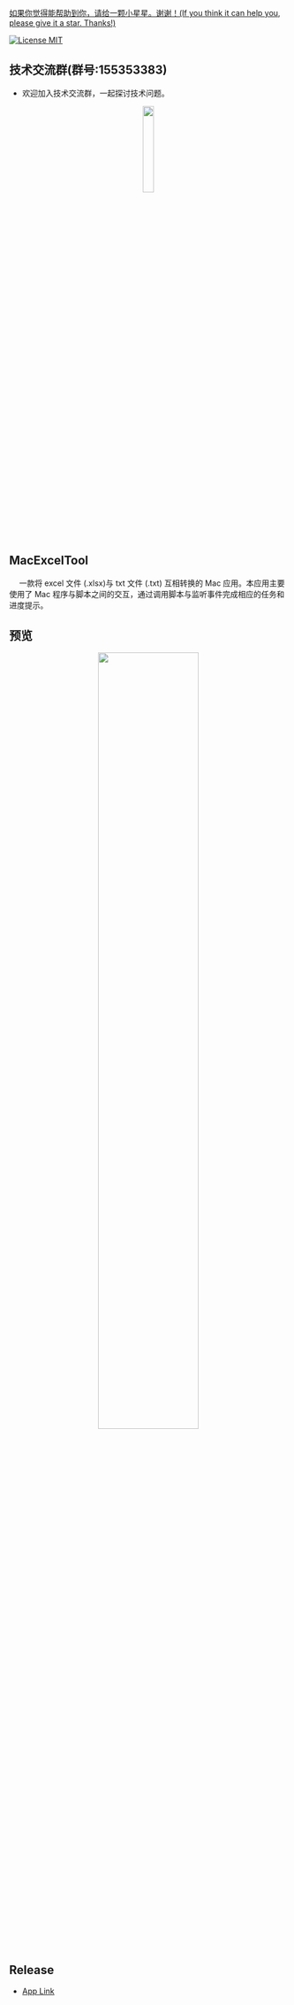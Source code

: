 [如果你觉得能帮助到你，请给一颗小星星。谢谢！(If you think it can help you, please give it a star. Thanks!)](https://github.com/dgynfi/MacExcelTool)

[![License MIT](https://img.shields.io/badge/license-MIT-green.svg?style=flat)](LICENSE)&nbsp;

## 技术交流群(群号:155353383) 

- 欢迎加入技术交流群，一起探讨技术问题。

<div align=center>
<img src="https://github.com/dgynfi/MacExcelTool/raw/master/Resources/qq155353383.jpg" width="20%" />
</div>

## MacExcelTool

 &emsp; 一款将 excel 文件 (.xlsx)与 txt 文件 (.txt) 互相转换的 Mac 应用。本应用主要使用了 Mac 程序与脚本之间的交互，通过调用脚本与监听事件完成相应的任务和进度提示。

## 预览

<div align=center>
<img src="https://github.com/dgynfi/MacExcelTool/raw/master/Resources/xg_preview.png" width="60%" />
</div>

## Release

- [App Link](https://github.com/dgynfi/MacExcelTool/tree/master/Release/)

